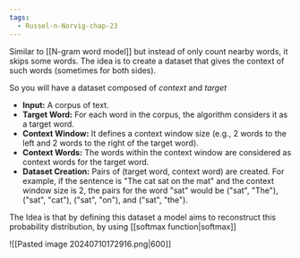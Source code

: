 ```yaml
---
tags:
  - Russel-n-Norvig-chap-23
---
```

Similar to [[N-gram word model]] but instead of only count nearby words, it skips some words. The idea is to create a dataset that gives the context of such words (sometimes for both sides).

So you will have a dataset composed of *context* and *target*

- **Input:** A corpus of text.
- **Target Word:** For each word in the corpus, the algorithm considers it as a target word.
- **Context Window:** It defines a context window size (e.g., 2 words to the left and 2 words to the right of the target word).
- **Context Words:** The words within the context window are considered as context words for the target word.
- **Dataset Creation:** Pairs of (target word, context word) are created. For example, if the sentence is "The cat sat on the mat" and the context window size is 2, the pairs for the word "sat" would be ("sat", "The"), ("sat", "cat"), ("sat", "on"), and ("sat", "the").

The Idea is that by defining this dataset a model aims to reconstruct this probability distribution, by using [[softmax function|softmax]]

![[Pasted image 20240710172916.png|600]]
